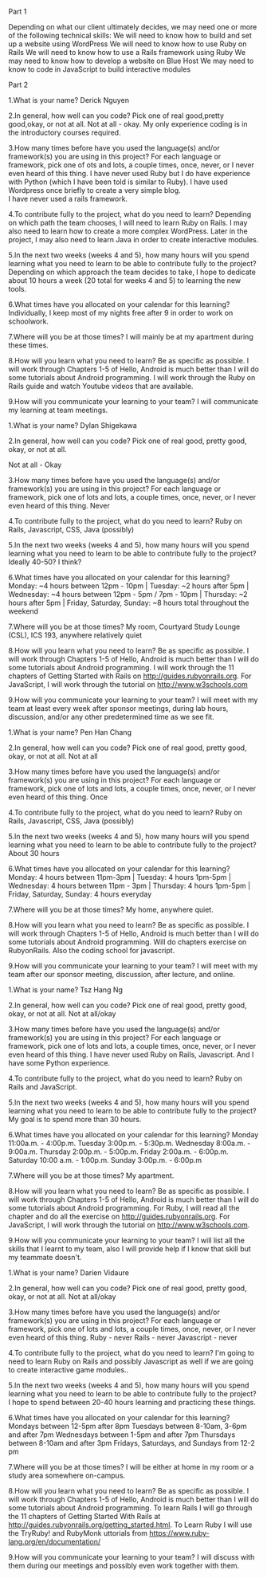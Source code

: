 Part 1

Depending on what our client ultimately decides, we may need one or more of the following technical skills:
We will need to know how to build and set up a website using WordPress
We will need to know how to use Ruby on Rails
We will need to know how to use a Rails framework using Ruby
We may need to know how to develop a website on Blue Host
We may need to know to code in JavaScript to build interactive modules

Part 2

1.What is your name?
Derick Nguyen

2.In general, how well can you code? Pick one of real good,pretty good,okay, or not at all.
Not at all - okay. My only experience coding is in the introductory courses required.

3.How many times before have you used the language(s) and/or framework(s) you are using in this project? For each language or framework, pick one of ots and lots, a couple times, once, never, or I never even heard of this thing.
I have never used Ruby but I do have experience with Python (which I have been told is similar to Ruby). 
I have used Wordpress once briefly to create a very simple blog.  
I have never used a rails framework. 

4.To contribute fully to the project, what do you need to learn?
Depending on which path the team chooses, I will need to learn Ruby on Rails.  I may also need to learn how to create a more complex WordPress.  Later in the project, I may also need to learn Java in order to create interactive modules.

5.In the next two weeks (weeks 4 and 5), how many hours will you spend learning what you need to learn to be able to contribute fully to the project?
Depending on which approach the team decides to take, I hope to dedicate about 10 hours a week (20 total for weeks 4 and 5) to learning the new tools.

6.What times have you allocated on your calendar for this learning?
Individually, I keep most of my nights free after 9 in order to work on schoolwork.  

7.Where will you be at those times?
I will mainly be at my apartment during these times.

8.How will you learn what you need to learn? Be as specific as possible. I  will work through Chapters 1-5 of Hello, Android is much better than I will do some tutorials about Android programming.
I will work through the Ruby on Rails guide and watch Youtube videos that are available.

9.How will you communicate your learning to your team? 
I will communicate my learning at team meetings.



1.What is your name?
Dylan Shigekawa

2.In general, how well can you code? Pick one of real good, pretty good, okay, or not at all.

Not at all - Okay

3.How many times before have you used the language(s) and/or framework(s) you are using in this project? For each language or framework, pick one of lots and lots, a couple times, once, never, or I never even heard of this thing.
Never

4.To contribute fully to the project, what do you need to learn?
Ruby on Rails, Javascript, CSS, Java (possibly)

5.In the next two weeks (weeks 4 and 5), how many hours will you spend learning what you need to learn to be able to contribute fully to the project?
Ideally 40-50? I think?

6.What times have you allocated on your calendar for this learning?
Monday: ~4 hours between 12pm - 10pm | Tuesday: ~2 hours after 5pm | Wednesday: ~4 hours between 12pm - 5pm / 7pm - 10pm | Thursday: ~2 hours after 5pm | Friday, Saturday, Sunday: ~8 hours total throughout the weekend

7.Where will you be at those times?
My room, Courtyard Study Lounge (CSL), ICS 193, anywhere relatively quiet

8.How will you learn what you need to learn? Be as specific as possible. I will work through Chapters 1-5 of Hello, Android is much better than I will do some tutorials about Android programming.
I will work through the 11 chapters of Getting Started with Rails on http://guides.rubyonrails.org. For JavaScript, I will work through the tutorial on http://www.w3schools.com 

9.How will you communicate your learning to your team? 
I will meet with my team at least every week after sponsor meetings, during lab hours, discussion, and/or any other predetermined time as we see fit.



1.What is your name?
Pen Han Chang

2.In general, how well can you code? Pick one of real good, pretty good, okay, or not at all.
Not at all

3.How many times before have you used the language(s) and/or framework(s) you are using in this project? For each language or framework, pick one of lots and lots, a couple times, once, never, or I never even heard of this thing.
Once

4.To contribute fully to the project, what do you need to learn?
Ruby on Rails, Javascript, CSS, Java (possibly)

5.In the next two weeks (weeks 4 and 5), how many hours will you spend learning what you need to learn to be able to contribute fully to the project?
About 30 hours

6.What times have you allocated on your calendar for this learning?
Monday: 4 hours between 11pm-3pm | Tuesday: 4 hours 1pm-5pm | Wednesday: 4 hours between 11pm - 3pm  | Thursday: 4 hours 1pm-5pm | Friday, Saturday, Sunday: 4 hours everyday

7.Where will you be at those times?
My home, anywhere quiet.

8.How will you learn what you need to learn? Be as specific as possible. I will work through Chapters 1-5 of Hello, Android is much better than I will do some tutorials about Android programming.
Will do chapters exercise on RubyonRails. Also the coding school for javascript.

9.How will you communicate your learning to your team? 
I will meet with my team after our sponsor meeting, discussion, after lecture, and online.



1.What is your name?
Tsz Hang Ng

2.In general, how well can you code? Pick one of real good, pretty good, okay, or not at all.
Not at all/okay

3.How many times before have you used the language(s) and/or framework(s) you are using in this project? For each language or framework, pick one of lots and lots, a couple times, once, never, or I never even heard of this thing.
I have never used Ruby on Rails, Javascript. And I have some Python experience.

4.To contribute fully to the project, what do you need to learn?
Ruby on Rails and JavaScript.

5.In the next two weeks (weeks 4 and 5), how many hours will you spend learning what you need to learn to be able to contribute fully to the project?
My goal is to spend more than 30 hours.

6.What times have you allocated on your calendar for this learning?
Monday 11:00a.m. - 4:00p.m.
Tuesday 3:00p.m. - 5:30p.m.
Wednesday 8:00a.m. - 9:00a.m.
Thursday 2:00p.m. - 5:00p.m.
Friday 2:00a.m. - 6:00p.m.
Saturday 10:00 a.m. - 1:00p.m.
Sunday 3:00p.m. - 6:00p.m

7.Where will you be at those times?
My apartment.

8.How will you learn what you need to learn? Be as specific as possible. I will work through Chapters 1-5 of Hello, Android is much better than I will do some tutorials about Android programming.
For Ruby, I will read all the chapter and do all the exercise on http://guides.rubyonrails.org. For JavaScript, I will work through the tutorial on http://www.w3schools.com.

9.How will you communicate your learning to your team? 
I will list all the skills that I learnt to my team, also I will provide help if I know that skill but my teammate doesn't.



1.What is your name?
Darien Vidaure

2.In general, how well can you code? Pick one of real good, pretty good, okay, or not at all.
Not at all/okay

3.How many times before have you used the language(s) and/or framework(s) you are using in this project? For each language or framework, pick one of lots and lots, a couple times, once, never, or I never even heard of this thing.
Ruby - never
Rails - never
Javascript - never

4.To contribute fully to the project, what do you need to learn?
I'm going to need to learn Ruby on Rails and possibly Javascript as well if we are going to create interactive game modules..

5.In the next two weeks (weeks 4 and 5), how many hours will you spend learning what you need to learn to be able to contribute fully to the project?
I hope to spend between 20-40 hours learning and practicing these things.

6.What times have you allocated on your calendar for this learning?
Mondays between 12-5pm after 8pm
Tuesdays between 8-10am, 3-6pm and after 7pm
Wednesdays between 1-5pm and after 7pm
Thursdays between 8-10am and after 3pm
Fridays, Saturdays, and Sundays from 12-2 pm

7.Where will you be at those times?
I will be either at home in my room or a study area somewhere on-campus.

8.How will you learn what you need to learn? Be as specific as possible. I will work through Chapters 1-5 of Hello, Android is much better than I will do some tutorials about Android programming.
To learn Rails I will go through the 11 chapters of Getting Started With Rails at http://guides.rubyonrails.org/getting_started.html. To Learn Ruby I will use the TryRuby! and RubyMonk uttorials from https://www.ruby-lang.org/en/documentation/

9.How will you communicate your learning to your team? 
I will discuss with them during our meetings and possibly even work together with them.
